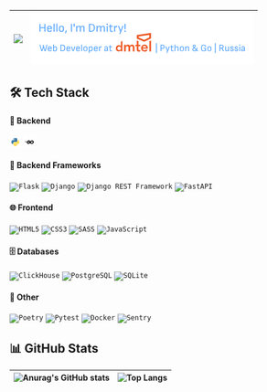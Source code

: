| <img src="https://tenor.com/ru/view/text-work-computer-working-penguin-gif-16760829579653810809.gif" width="100"/> | <a href="https://www.dmtel.ru/"><img width="100%" alt="Hello, I'm Dmitry!" src="head.png" /></a> | 
|----|------|

## 🛠️ Tech Stack

#### 🧠 Backend
<code><img height="20" title="Python" src="https://raw.githubusercontent.com/github/explore/80688e429a7d4ef2fca1e82350fe8e3517d3494d/topics/python/python.png"></code>
<code><img height="20" title="Go" src="https://raw.githubusercontent.com/github/explore/80688e429a7d4ef2fca1e82350fe8e3517d3494d/topics/go/go.png"></code>

#### 🚀 Backend Frameworks
<code><img height="20" title="Flask" src="https://cdn.simpleicons.org/flask/000000"></code>
<code><img height="20" title="Django" src="https://cdn.simpleicons.org/django/092E20"></code>
<code><img height="20" title="Django REST Framework" src="https://cdn.simpleicons.org/django/FF1709"></code>
<code><img height="20" title="FastAPI" src="https://cdn.simpleicons.org/fastapi/009688"></code>

#### 🌐 Frontend
<code><img height="20" title="HTML5" src="https://cdn.simpleicons.org/html5/E34F26"></code>
<code><img height="20" alt="CSS3" title="CSS3" src="https://cdn.jsdelivr.net/gh/devicons/devicon@latest/icons/css3/css3-original.svg"></code>
<code><img height="20" title="SASS" src="https://cdn.simpleicons.org/sass/CC6699"></code>
<code><img height="20" title="JavaScript" src="https://cdn.simpleicons.org/javascript/F7DF1E"></code>

#### 🗄 Databases
<code><img title="ClickHouse" height="20" src="https://cdn.simpleicons.org/clickhouse/FFCC01"></code>
<code><img title="PostgreSQL" height="20" src="https://cdn.simpleicons.org/postgresql/4169E1"></code>
<code><img height="20" title="SQLite" src="https://cdn.simpleicons.org/sqlite/003B57"></code>

#### 🐳 Other
<code><img title="Poetry" height="20" src="https://cdn.simpleicons.org/poetry/60A5FA"></code>
<code><img title="Pytest" height="20" src="https://cdn.simpleicons.org/pytest/0A9EDC"></code>
<code><img title="Docker" height="20" src="https://cdn.simpleicons.org/docker/2496ED"></code>
<code><img height="20" title="Sentry" src="https://cdn.simpleicons.org/sentry/362D59"></code>

## 📊 GitHub Stats
| ![Anurag's GitHub stats](https://github-readme-stats.vercel.app/api?username=Pryanik0071&show_icons=true&include_all_commits=true&hide_border=true&rank_icon=github) | ![Top Langs](https://github-readme-stats.vercel.app/api/top-langs/?username=Pryanik0071&langs_count=8&layout=compact&theme=buefy&hide_border=true&hide=PHP,SCSS) |
| ------------- |------------------------------------------------------------------------------------------------------------------------------------------------------------------|
